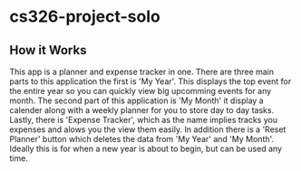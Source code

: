 # cs326-project-solo

## How it Works
This app is a planner and expense tracker in one. There are three main parts to this application the first is 'My Year'. This displays the top event for the entire year so you can quickly view big upcomming events for any month. The second part of this application is 'My Month' it display a calender along with a weekly planner for you to store day to day tasks. Lastly, there is 'Expense Tracker', which as the name implies tracks you expenses and alows you the view them easily. In addition there is a 'Reset Planner' button which deletes the data from 'My Year' and 'My Month'. Ideally this is for when a new year is about to begin, but can be used any time.

